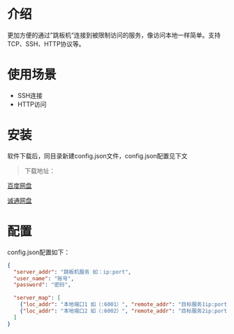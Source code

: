 # 介绍

更加方便的通过”跳板机“连接到被限制访问的服务，像访问本地一样简单。支持TCP、SSH、HTTP协议等。

# 使用场景

* SSH连接
* HTTP访问


# 安装

软件下载后，同目录新建config.json文件，config.json配置见下文

> 下载地址：

[百度网盘]()

[诚通网盘]()

# 配置

config.json配置如下：

``` json
{
  "server_addr": "跳板机服务 如：ip:port",
  "user_name": "账号",
  "password": "密码",
	
  "server_map": [
    {"loc_addr": "本地端口1 如（:6001）", "remote_addr": "目标服务1ip:port"},
	{"loc_addr": "本地端口2 如（:6002）", "remote_addr": "目标服务2ip:port"},
  ]
}
```